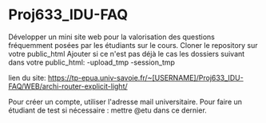 # Proj633_IDU-FAQ
Développer un mini site web pour la valorisation des questions fréquemment posées par les étudiants sur le cours.
Cloner le repository sur votre public_html
Ajouter si ce n'est pas déjà le cas les dossiers suivant dans votre public_html:
-upload_tmp
-session_tmp

lien du site: https://tp-epua.univ-savoie.fr/~[USERNAME]/Proj633_IDU-FAQ/WEB/archi-router-explicit-light/

Pour créer un compte, utiliser l'adresse mail universitaire.
Pour faire un étudiant de test si nécessaire : mettre @etu dans ce dernier.
